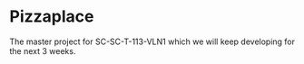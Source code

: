 # Pizzaplace

The master project for SC-SC-T-113-VLN1 which we will keep developing for the next 3 weeks.
